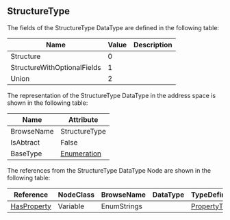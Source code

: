<!-- datatype -->
## StructureType
<!-- end of description -->
The fields of the StructureType DataType are defined in the following table:  

|Name|Value| Description|
|---|---|---|
|Structure|0||
|StructureWithOptionalFields|1||
|Union|2||

The representation of the StructureType DataType in the address space is shown in the following table:  

|Name|Attribute|
|---|---|
|BrowseName|StructureType|
|IsAbtract|False|
|BaseType|[Enumeration](../../../Part3/DataTypes/Enumeration/readme.md)|

The references from the StructureType DataType Node are shown in the following table:  

|Reference|NodeClass|BrowseName|DataType|TypeDefinition|ModellingRule|
|---|---|---|---|---|---|
|[HasProperty](../../../Part3/ReferenceTypes/HasProperty/readme.md)|Variable|EnumStrings||[PropertyType](../../Part5/VariableTypes/PropertyType/readme.md)|[Mandatory](../../Objects/Mandatory/readme.md)|

